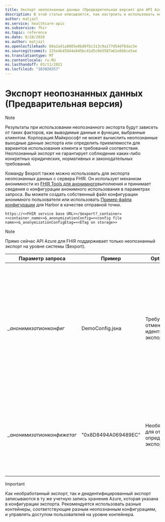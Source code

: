 ```yaml
---
title: Экспорт неопознанных данных (Предварительная версия) для API Azure для FHIR
description: В этой статье описывается, как настроить и использовать неидентифицированный экспорт.
author: matjazl
ms.service: healthcare-apis
ms.subservice: fhir
ms.topic: reference
ms.date: 9/28/2020
ms.author: matjazl
ms.openlocfilehash: 60a2a41a8005e8bd0fbc313c9a177d54df6dac5e
ms.sourcegitcommit: 225e4b45844e845bc41d5c043587a61e6b6ce5ae
ms.translationtype: MT
ms.contentlocale: ru-RU
ms.lasthandoff: 03/11/2021
ms.locfileid: "103020357"
---
```

# <a name="exporting-de-identified-data-preview"></a>Экспорт неопознанных данных (Предварительная версия)

> [!Note] 
> Результаты при использовании неопознанного экспорта будут зависеть от таких факторов, как выводимые данные и функции, выбранные клиентом. Корпорация Майкрософт не может вычислить неопознанные выходные данные экспорта или определить приемлемости для вариантов использования клиента и требований соответствия. Неопознанный экспорт не гарантирует соблюдение каких-либо конкретных юридических, нормативных и законодательных требований.

Команду $export также можно использовать для экспорта неопознанных данных с сервера FHIR. Он использует механизм анонимности из [FHIR Tools для анонимного](https://github.com/microsoft/FHIR-Tools-for-Anonymization)выполнения и принимает сведения о конфигурации анонимного использования в параметрах запроса. Вы можете создать собственный файл конфигурации анонимного пользователя или использовать [Пример файла конфигурации](https://github.com/microsoft/FHIR-Tools-for-Anonymization#sample-configuration-file-for-hipaa-safe-harbor-method) для Harbor в качестве отправной точки. 

 `https://<<FHIR service base URL>>/$export?_container=<<container_name>>&_anonymizationConfig=<<config file name>>&_anonymizationConfigEtag=<<ETag on storage>>`

> [!Note] 
> Прямо сейчас API Azure для FHIR поддерживает только неопознанный экспорт на уровне системы ($export).

|Параметр запроса            | Пример |Optionality| Описание|
|---------------------------|---------|-----------|------------|
| _\_анонимизатионконфиг_   |DemoConfig.jsна|Требуется для отмены идентификации экспорта |Имя файла конфигурации. См [. формат](https://github.com/microsoft/FHIR-Tools-for-Anonymization#configuration-file-format)файла конфигурации. Этот файл должен храниться внутри контейнера с именем " **анонимность** " в той же учетной записи хранения Azure, которая настроена в качестве расположения экспорта. |
| _\_анонимизатионконфижетаг_|"0x8D8494A069489EC"|Необязательно для отмены определения экспорта|Это ETag файла конфигурации. Вы можете получить ETag с помощью обозревателя службы хранилища Azure из свойства BLOB-объекта.|

> [!IMPORTANT]
> Как необработанный экспорт, так и деидентифицированный экспорт записываются в ту же учетную запись хранения Azure, которая указана в конфигурации экспорта. Рекомендуется использовать разные контейнеры, соответствующие разным неопознанным конфигурациям, и управлять доступом пользователей на уровне контейнера.